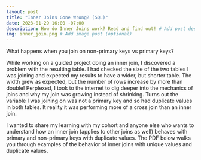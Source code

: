 ```yaml
---
layout: post
title: "Inner Joins Gone Wrong? (SQL)"
date: 2023-01-29 16:00 -07:00
description: How do Inner Joins work? Read and find out! # Add post description (optional)
img: inner_join.png # Add image post (optional)
---
```


What happens when you join on non-primary keys vs primary keys? 

While working on a guided project doing an inner join, I discovered a problem with the resulting table. I had checked the size of the two tables I was joining and expected my results to have a wider, but shorter table. The width grew as expected, but the number of rows increase by more than double! Perplexed, I took to the internet to dig deeper into the mechanics of joins and why my join was growing instead of shrinking. Turns out the variable I was joining on was not a primary key and so had duplicate values in both tables. It reality it was performing more of a cross join than an inner join.

I wanted to share my learning with my cohort and anyone else who wants to understand how an inner join (applies to other joins as well) behaves with primary and non-primary keys with duplicate values. The PDF below walks you through examples of the behavior of inner joins with unique values and duplicate values. 

<object data="../assets/docs/inner-joins-gone-wrong.pdf" width="700" height="750" type='application/pdf'></object>
